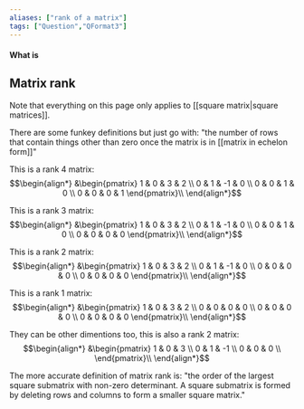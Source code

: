 ```yaml
---
aliases: ["rank of a matrix"]
tags: ["Question","QFormat3"]
---
```


#### What is
## Matrix rank
Note that everything on this page only applies to [[square matrix|square matrices]].

There are some funkey definitions but just go with: "the number of rows that contain things other than zero once the matrix is in [[matrix in echelon form]]"

This is a rank 4 matrix:
$$\begin{align*}
&\begin{pmatrix} 
1 & 0 & 3 & 2 \\ 
0 & 1 & -1 & 0 \\ 
0 & 0 & 1 & 0 \\
0 & 0 & 0 & 1 
\end{pmatrix}\\
\end{align*}$$

This is a rank 3 matrix:
$$\begin{align*}
&\begin{pmatrix} 
1 & 0 & 3 & 2 \\ 
0 & 1 & -1 & 0 \\ 
0 & 0 & 1 & 0 \\
0 & 0 & 0 & 0 
\end{pmatrix}\\
\end{align*}$$

This is a rank 2 matrix:
$$\begin{align*}
&\begin{pmatrix} 
1 & 0 & 3 & 2 \\ 
0 & 1 & -1 & 0 \\ 
0 & 0 & 0 & 0 \\
0 & 0 & 0 & 0 
\end{pmatrix}\\
\end{align*}$$

This is a rank 1 matrix:
$$\begin{align*}
&\begin{pmatrix} 
1 & 0 & 3 & 2 \\ 
0 & 0 & 0 & 0 \\ 
0 & 0 & 0 & 0 \\
0 & 0 & 0 & 0 
\end{pmatrix}\\
\end{align*}$$

They can be other dimentions too, this is also a rank 2 matrix:
$$\begin{align*}
&\begin{pmatrix} 
1 & 0 & 3  \\ 
0 & 1 & -1  \\ 
0 & 0 & 0  \\
\end{pmatrix}\\
\end{align*}$$

The more accurate definition of matrix rank is: "the order of the largest square submatrix with non-zero determinant. A square submatrix is formed by deleting rows and columns to form a smaller square matrix."